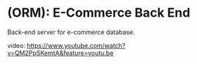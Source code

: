 # (ORM): E-Commerce Back End

Back-end server for e-commerce database.

video: https://www.youtube.com/watch?v=QM2PpSKemtA&feature=youtu.be
